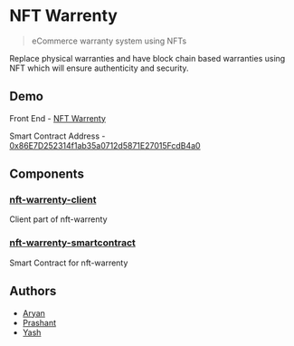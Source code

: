 # NFT Warrenty

> eCommerce warranty system using NFTs

Replace physical warranties and have block chain based warranties using NFT which will ensure authenticity and security.

## Demo

Front End - [NFT Warrenty](nftwarranty.netlify.app/)

Smart Contract Address - [0x86E7D252314f1ab35a0712d5871E27015FcdB4a0](https://goerli.etherscan.io/address/0x86E7D252314f1ab35a0712d5871E27015FcdB4a0)

## Components

### [nft-warrenty-client](https://github.com/aynp/nft-warrenty-client)

Client part of nft-warrenty

### [nft-warrenty-smartcontract](https://github.com/aynp/nft-warrenty-smartcontract)

Smart Contract for nft-warrenty

## Authors

-   [Aryan](https://www.github.com/aynp)
-   [Prashant](https://www.github.com/prashant-th18)
-   [Yash](https://www.github.com/lemontree68)
